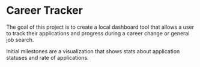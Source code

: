 # Career Tracker

The goal of this project is to create a local dashboard tool that allows a user to track their applications and progress during a career change or general job search. 

Initial milestones are a visualization that shows stats about application statuses and rate of applications.